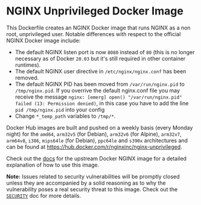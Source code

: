 # NGINX Unprivileged Docker Image

This Dockerfile creates an NGINX Docker image that runs NGINX as a non root, unprivileged user. Notable differences with respect to the official NGINX Docker image include:

* The default NGINX listen port is now `8080` instead of `80` (this is no longer necessary as of Docker `20.03` but it's still required in other container runtimes).
* The default NGINX user directive in `/etc/nginx/nginx.conf` has been removed.
* The default NGINX PID has been moved from `/var/run/nginx.pid` to `/tmp/nginx.pid`. If you overrive the default nginx.conf file you may receive the message `nginx: [emerg] open() "/var/run/nginx.pid" failed (13: Permission denied)`, in this case you have to add the line `pid /tmp/nginx.pid` into your config
* Change `*_temp_path` variables to `/tmp/*`.

Docker Hub images are built and pushed on a weekly basis (every Monday night) for the `amd64`, `arm32v5` (for Debian), `arm32v6` (for Alpine), `arm32v7`, `arm64v8`, `i386`, `mips64le` (for Debian), `ppc64le` and `s390x` architectures and can be found at <https://hub.docker.com/r/nginxinc/nginx-unprivileged>.

Check out the [docs](https://hub.docker.com/_/nginx) for the upstream Docker NGINX image for a detailed explanation of how to use this image.

**Note:** Issues related to security vulnerabilities will be promptly closed unless they are accompanied by a solid reasoning as to why the vulnerability poses a real security threat to this image. Check out the [`SECURITY`](https://github.com/nginxinc/docker-nginx-unprivileged/blob/main/.github/SECURITY.md) doc for more details.
